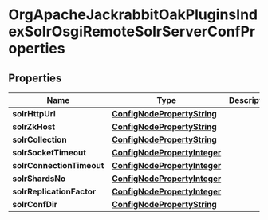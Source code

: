 
# OrgApacheJackrabbitOakPluginsIndexSolrOsgiRemoteSolrServerConfProperties

## Properties
Name | Type | Description | Notes
------------ | ------------- | ------------- | -------------
**solrHttpUrl** | [**ConfigNodePropertyString**](ConfigNodePropertyString.md) |  |  [optional]
**solrZkHost** | [**ConfigNodePropertyString**](ConfigNodePropertyString.md) |  |  [optional]
**solrCollection** | [**ConfigNodePropertyString**](ConfigNodePropertyString.md) |  |  [optional]
**solrSocketTimeout** | [**ConfigNodePropertyInteger**](ConfigNodePropertyInteger.md) |  |  [optional]
**solrConnectionTimeout** | [**ConfigNodePropertyInteger**](ConfigNodePropertyInteger.md) |  |  [optional]
**solrShardsNo** | [**ConfigNodePropertyInteger**](ConfigNodePropertyInteger.md) |  |  [optional]
**solrReplicationFactor** | [**ConfigNodePropertyInteger**](ConfigNodePropertyInteger.md) |  |  [optional]
**solrConfDir** | [**ConfigNodePropertyString**](ConfigNodePropertyString.md) |  |  [optional]



